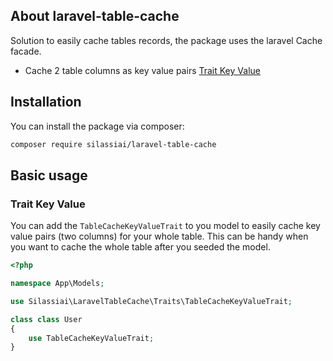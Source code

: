 ## About laravel-table-cache

Solution to easily cache tables records, the package uses the laravel Cache facade.

- Cache 2 table columns as key value pairs [Trait Key Value](#-trait-key-value)

## Installation

You can install the package via composer:

```bash
composer require silassiai/laravel-table-cache
```

## Basic usage

### Trait Key Value

You can add the `TableCacheKeyValueTrait` to you model to easily cache key value pairs (two columns) for your whole table.
This can be handy when you want to cache the whole table after you seeded the model.

```php
<?php

namespace App\Models;

use Silassiai\LaravelTableCache\Traits\TableCacheKeyValueTrait;

class class User
{
    use TableCacheKeyValueTrait;
}
```